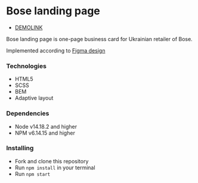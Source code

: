 # Bose landing page
- [DEMOLINK](https://krolich500grn.github.io/bose-landing/)

Bose landing page is one-page business card for Ukrainian retailer of Bose.

Implemented according to [Figma design](https://www.figma.com/file/OMjQNb3hg1LKMV4OwyQ3Ao/BOSE?node-id=0%3A1)

### Technologies
- HTML5
- SCSS
- BEM
- Adaptive layout

### Dependencies
* Node v14.18.2 and higher
* NPM v6.14.15 and higher


### Installing
* Fork and clone this repository
* Run `npm install` in your terminal
* Run `npm start`
